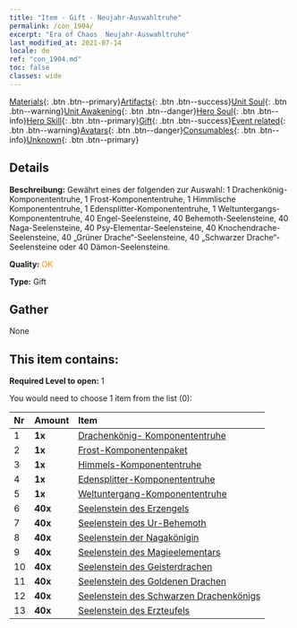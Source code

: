 ```yaml
---
title: "Item - Gift - Neujahr-Auswahltruhe"
permalink: /con_1904/
excerpt: "Era of Chaos  Neujahr-Auswahltruhe"
last_modified_at: 2021-07-14
locale: de
ref: "con_1904.md"
toc: false
classes: wide
---
```

 [Materials](/ItemsDE/){: .btn .btn--primary}[Artifacts](/ItemsDE/Artifacts/){: .btn .btn--success}[Unit Soul](/ItemsDE/UnitSoul/){: .btn .btn--warning}[Unit Awakening](/ItemsDE/UnitAwakening/){: .btn .btn--danger}[Hero Soul](/ItemsDE/HeroSoul/){: .btn .btn--info}[Hero Skill](/ItemsDE/HeroSkill/){: .btn .btn--primary}[Gift](/ItemsDE/Gift/){: .btn .btn--success}[Event related](/ItemsDE/Events/){: .btn .btn--warning}[Avatars](/ItemsDE/Avatars/){: .btn .btn--danger}[Consumables](/ItemsDE/Consumables/){: .btn .btn--info}[Unknown](/ItemsDE/Unknown/){: .btn .btn--primary}

## Details
 **Beschreibung:** Gewährt eines der folgenden zur Auswahl: 1 Drachenkönig-Komponententruhe, 1 Frost-Komponententruhe, 1 Himmlische Komponententruhe, 1 Edensplitter-Komponententruhe, 1 Weltuntergangs-Komponententruhe, 40 Engel-Seelensteine, 40 Behemoth-Seelensteine, 40 Naga-Seelensteine, 40 Psy-Elementar-Seelensteine, 40 Knochendrache-Seelensteine, 40 „Grüner Drache“-Seelensteine, 40 „Schwarzer Drache“-Seelensteine oder 40 Dämon-Seelensteine.

 **Quality:** <span style="color: #FF8C00">OK</span>

 **Type:** Gift

## Gather

  None

## This item contains:

 **Required Level to open:** 1

 You would need to choose 1 item from the list (0):

  | Nr | Amount |     Item    |
  |:---|:-------|:------------|
  | 1 |  **1x** | [Drachenkönig- Komponententruhe](/ItemsDE/con_1348/) |  | 
  | 2 |  **1x** | [Frost-Komponentenpaket](/ItemsDE/con_1352/) |  | 
  | 3 |  **1x** | [Himmels-Komponententruhe](/ItemsDE/con_1354/) |  | 
  | 4 |  **1x** | [Edensplitter-Komponententruhe](/ItemsDE/con_1864/) |  | 
  | 5 |  **1x** | [Weltuntergang-Komponententruhe](/ItemsDE/con_1360/) |  | 
  | 6 |  **40x** | [Seelenstein des Erzengels](/ItemsDE/unt_288/) |  | 
  | 7 |  **40x** | [Seelenstein des Ur-Behemoth](/ItemsDE/unt_311/) |  | 
  | 8 |  **40x** | [Seelenstein der Nagakönigin](/ItemsDE/unt_325/) |  | 
  | 9 |  **40x** | [Seelenstein des Magieelementars](/ItemsDE/unt_347/) |  | 
  | 10 |  **40x** | [Seelenstein des Geisterdrachen](/ItemsDE/unt_303/) |  | 
  | 11 |  **40x** | [Seelenstein des Goldenen Drachen](/ItemsDE/unt_295/) |  | 
  | 12 |  **40x** | [Seelenstein des Schwarzen Drachenkönigs](/ItemsDE/unt_334/) |  | 
  | 13 |  **40x** | [Seelenstein des Erzteufels](/ItemsDE/unt_318/) |  | 
